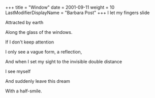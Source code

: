 +++
title = "Window"
date = 2001-09-11
weight = 10
LastModifierDisplayName = "Barbara Post"
+++
I let my fingers slide

Attracted by earth

Along the glass of the windows.

If I don't keep attention

I only see a vague form, a reflection,

And when I set my sight to the invisible double distance

I see myself

And suddenly leave this dream

With a half-smile.

